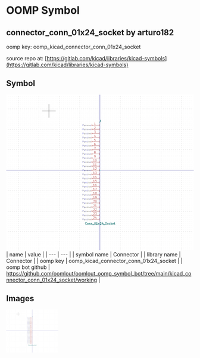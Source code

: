 # OOMP Symbol  
## connector_conn_01x24_socket  by arturo182  
  
oomp key: oomp_kicad_connector_conn_01x24_socket  
  
source repo at: [https://gitlab.com/kicad/libraries/kicad-symbols](https://gitlab.com/kicad/libraries/kicad-symbols)  
## Symbol  
  
[![working.png](working_600.png)](working.png)  
| name | value | 
| --- | --- | 
| symbol name | Connector | 
| library name | Connector | 
| oomp key | oomp_kicad_connector_conn_01x24_socket | 
| oomp bot github | https://github.com/oomlout/oomlout_oomp_symbol_bot/tree/main/kicad_connector_conn_01x24_socket/working | 
## Images  
  
[![working.png](working_140.png)](working.png)  
